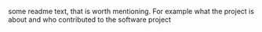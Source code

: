 some readme text, that is worth mentioning. For example what the project is about and who contributed to the software project